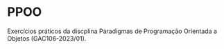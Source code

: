 # PPOO
 Exercícios práticos da discplina  Paradigmas de Programação Orientada a Objetos (GAC106-2023/01).
